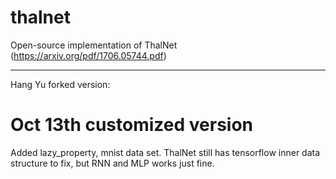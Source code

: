 # thalnet
Open-source implementation of ThalNet (https://arxiv.org/pdf/1706.05744.pdf)

---

Hang Yu forked version:
# Oct 13th customized version
Added lazy_property, mnist data set. ThalNet still has tensorflow inner data structure to fix, but RNN and MLP works just fine.
